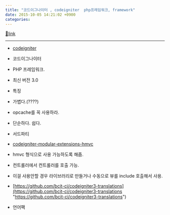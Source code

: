 ```yaml
---
title: "코드이그나이터 , codeigniter  php프레임워크, framework"
date: 2015-10-05 14:21:02 +0900
categories: 
---
```

[🔗link](http://www.mins01.com/mh/tech/read/972)
***


- [codeigniter](http://www.codeigniter.com/ "codeigniter")
- 코드이그나이터
- PHP 프레임워크.
- 최신 버전 3.0
- 특징
- 가볍다.(????)
- opcache를 꼭 사용하라.

- 단순하다. 쉽다. 


- 서드파티
- [codeigniter-modular-extensions-hmvc](https://github.com/Bigwebmaster/codeigniter-modular-extensions-hmvc/tree/master/third_party/MX "codeigniter-modular-extensions-hmvc")
- hmvc 형식으로 사용 가능하도록 해줌.
- 컨트롤러에서 컨트롤러를 호출 가능.
- 이걸 사용안할 경우 라이브러리로 만들거나 수동으로 뷰를 include 호출해서 사용.

- [https://github.com/bcit-ci/codeigniter3-translations](https://github.com/bcit-ci/codeigniter3-translations "https://github.com/bcit-ci/codeigniter3-translations")
- 언어팩




